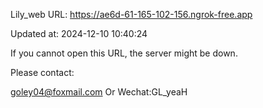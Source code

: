 Lily_web URL: https://ae6d-61-165-102-156.ngrok-free.app

Updated at: 2024-12-10 10:40:24

If you cannot open this URL, the server might be down.

Please contact: 

goley04@foxmail.com Or Wechat:GL_yeaH